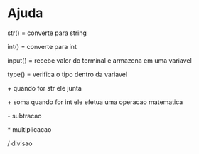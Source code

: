 # Ajuda

str() = converte para string

int() = converte para int

input() = recebe valor do terminal e armazena em uma variavel

type() = verifica o tipo dentro da variavel

\+ quando for str ele junta

\+ soma quando for int ele efetua uma operacao matematica

\- subtracao

\* multiplicacao

/ divisao
